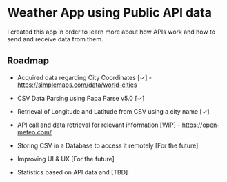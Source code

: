 # Weather App using Public API data

I created this app in order to learn more about how APIs work and how to send and receive data from them.


## Roadmap

- Acquired data regarding City Coordinates [✓] - https://simplemaps.com/data/world-cities

- CSV Data Parsing using Papa Parse v5.0 [✓]

- Retrieval of Longitude and Latitude from CSV using a city name [✓]

- API call and data retrieval for relevant information [WIP] - https://open-meteo.com/

- Storing CSV in a Database to access it remotely [For the future]

- Improving UI & UX [For the future]

- Statistics based on API data and [TBD]
